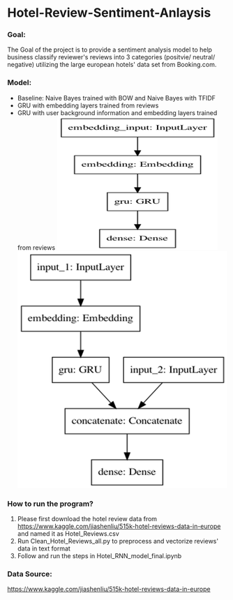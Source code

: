 # Hotel-Review-Sentiment-Anlaysis

### Goal: 
The Goal of the project is to provide a sentiment analysis model to help business classify reviewer's reviews into 3 categories (positvie/ neutral/ negative) utilizing the large european hotels' data set from Booking.com. 

### Model: 
- Baseline: Naive Bayes trained with BOW and Naive Bayes with TFIDF 
- GRU with embedding layers trained from reviews 
- GRU with user background information and embedding layers trained from reviews 
![Alt text](https://github.com/chenyuko/Hotel-Review-Sentiment-Anlaysis/blob/main/model/GRU.png)
![Alt text](https://github.com/chenyuko/Hotel-Review-Sentiment-Anlaysis/blob/main/model/GRU_combine.png)
### How to run the program? 
 1. Please first download the hotel review data from https://www.kaggle.com/jiashenliu/515k-hotel-reviews-data-in-europe and named it as Hotel_Reviews.csv
 2. Run Clean_Hotel_Reviews_all.py to preprocess and vectorize reviews' data in text format  
 3. Follow and run the steps in Hotel_RNN_model_final.ipynb


### Data Source: 
https://www.kaggle.com/jiashenliu/515k-hotel-reviews-data-in-europe

